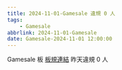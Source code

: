 ```yaml
---
title: 2024-11-01-Gamesale 違規 0 人
tags:
    - Gamesale
abbrlink: 2024-11-01-Gamesale
date: Gamesale-2024-11-01 12:00:00
---
```

Gamesale 板 [板規連結](https://www.ptt.cc/bbs/Gossiping/M.1637425085.A.07D.html)
昨天違規 0 人
